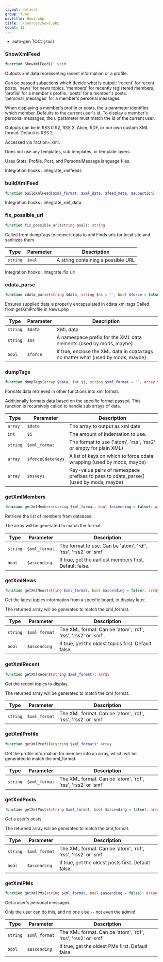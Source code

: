 ```yaml
---
layout: default
group: func
navtitle: News.php
title: ./Sources/News.php
count: 11
---
```

* auto-gen TOC:
{:toc}
### ShowXmlFeed

```php
function ShowXmlFeed(): void
```
Outputs xml data representing recent information or a profile.

Can be passed subactions which decide what is output:
 'recent' for recent posts,
 'news' for news topics,
 'members' for recently registered members,
 'profile' for a member's profile.
 'posts' for a member's posts.
 'personal_messages' for a member's personal messages.

When displaying a member's profile or posts, the u parameter identifies which member. Defaults
to the current user's id.
To display a member's personal messages, the u parameter must match the id of the current user.

Outputs can be in RSS 0.92, RSS 2, Atom, RDF, or our own custom XML format. Default is RSS 2.

Accessed via ?action=.xml.

Does not use any templates, sub templates, or template layers.

Uses Stats, Profile, Post, and PersonalMessage language files.

Integration hooks
: integrate_xmlfeeds

### buildXmlFeed

```php
function buildXmlFeed($xml_format, $xml_data, $feed_meta, $subaction)
```
Integration hooks
: integrate_xml_data

### fix_possible_url

```php
function fix_possible_url(string $val): string
```
Called from dumpTags to convert data to xml
Finds urls for local site and sanitizes them



Type|Parameter|Description
---|---|---
`string`|`$val`|A string containing a possible URL

Integration hooks
: integrate_fix_url

### cdata_parse

```php
function cdata_parse(string $data, string $ns = '', bool $force = false): string
```
Ensures supplied data is properly encapsulated in cdata xml tags
Called from getXmlProfile in News.php



Type|Parameter|Description
---|---|---
`string`|`$data`|XML data
`string`|`$ns`|A namespace prefix for the XML data elements \(used by mods, maybe\)
`bool`|`$force`|If true, enclose the XML data in cdata tags no matter what \(used by mods, maybe\)

### dumpTags

```php
function dumpTags(array $data, int $i, string $xml_format = '', array $forceCdataKeys = array(), array $nsKeys = array()): void
```
Formats data retrieved in other functions into xml format.

Additionally formats data based on the specific format passed.
This function is recursively called to handle sub arrays of data.

Type|Parameter|Description
---|---|---
`array`|`$data`|The array to output as xml data
`int`|`$i`|The amount of indentation to use\.
`string`|`$xml_format`|The format to use \('atom', 'rss', 'rss2' or empty for plain XML\)
`array`|`$forceCdataKeys`|A list of keys on which to force cdata wrapping \(used by mods, maybe\)
`array`|`$nsKeys`|Key\-value pairs of namespace prefixes to pass to cdata\_parse\(\) \(used by mods, maybe\)

### getXmlMembers

```php
function getXmlMembers(string $xml_format, bool $ascending = false): array
```
Retrieve the list of members from database.

The array will be generated to match the format.

Type|Parameter|Description
---|---|---
`string`|`$xml_format`|The format to use\. Can be 'atom', 'rdf', 'rss', 'rss2' or 'smf'
`bool`|`$ascending`|If true, get the earliest members first\. Default false\.

### getXmlNews

```php
function getXmlNews(string $xml_format, bool $ascending = false): array
```
Get the latest topics information from a specific board,
to display later.

The returned array will be generated to match the xml_format.

Type|Parameter|Description
---|---|---
`string`|`$xml_format`|The XML format\. Can be 'atom', 'rdf', 'rss', 'rss2' or 'smf'\.
`bool`|`$ascending`|If true, get the oldest topics first\. Default false\.

### getXmlRecent

```php
function getXmlRecent(string $xml_format): array
```
Get the recent topics to display.

The returned array will be generated to match the xml_format.

Type|Parameter|Description
---|---|---
`string`|`$xml_format`|The XML format\. Can be 'atom', 'rdf', 'rss', 'rss2' or 'smf'

### getXmlProfile

```php
function getXmlProfile(string $xml_format): array
```
Get the profile information for member into an array,
which will be generated to match the xml_format.



Type|Parameter|Description
---|---|---
`string`|`$xml_format`|The XML format\. Can be 'atom', 'rdf', 'rss', 'rss2' or 'smf'

### getXmlPosts

```php
function getXmlPosts(string $xml_format, bool $ascending = false): array
```
Get a user's posts.

The returned array will be generated to match the xml_format.

Type|Parameter|Description
---|---|---
`string`|`$xml_format`|The XML format\. Can be 'atom', 'rdf', 'rss', 'rss2' or 'smf'
`bool`|`$ascending`|If true, get the oldest posts first\. Default false\.

### getXmlPMs

```php
function getXmlPMs(string $xml_format, bool $ascending = false): array
```
Get a user's personal messages.

Only the user can do this, and no one else -- not even the admin!

Type|Parameter|Description
---|---|---
`string`|`$xml_format`|The XML format\. Can be 'atom', 'rdf', 'rss', 'rss2' or 'smf'
`bool`|`$ascending`|If true, get the oldest PMs first\. Default false\.

